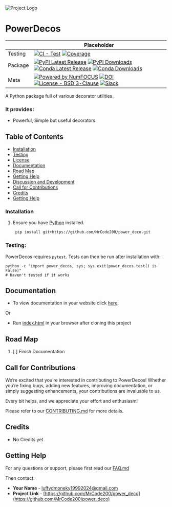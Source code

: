 ![Project Logo](https://imgs.search.brave.com/lPl-BWFfBCvh025FDErfp0uAWDvVYXzi_YjqXf3AjRM/rs:fit:860:0:0:0/g:ce/aHR0cHM6Ly9jZG5h/Lmljb25zY291dC5j/b20vaW1nL2V4Y2x1/c2l2ZS4xZTFiZTQ3/LnN2Zw)

# PowerDecos

|         | Placeholder                                                                                                                                                                                                                                                                                                                                                                                                                                                                                                                                                                            |
|---------|----------------------------------------------------------------------------------------------------------------------------------------------------------------------------------------------------------------------------------------------------------------------------------------------------------------------------------------------------------------------------------------------------------------------------------------------------------------------------------------------------------------------------------------------------------------------------------------|
| Testing | [![CI - Test](https://github.com/pandas-dev/pandas/actions/workflows/unit-tests.yml/badge.svg)](https://github.com/MrCode200/power_deco/tests) [![Coverage](https://codecov.io/github/pandas-dev/pandas/coverage.svg?branch=main)](https://codecov.io/gh/pandas-dev/pandas)                                                                                                                                                                                                                                                                                                            |
| Package | [![PyPI Latest Release](https://img.shields.io/pypi/v/pandas.svg)](https://pypi.org/project/pandas/) [![PyPI Downloads](https://img.shields.io/pypi/dm/pandas.svg?label=PyPI%20downloads)](https://pypi.org/project/pandas/) [![Conda Latest Release](https://anaconda.org/conda-forge/pandas/badges/version.svg)](https://anaconda.org/conda-forge/pandas) [![Conda Downloads](https://img.shields.io/conda/dn/conda-forge/pandas.svg?label=Conda%20downloads)](https://anaconda.org/conda-forge/pandas)                                                                              |
| Meta    | [![Powered by NumFOCUS](https://img.shields.io/badge/powered%20by-NumFOCUS-orange.svg?style=flat&colorA=E1523D&colorB=007D8A)](https://numfocus.org) [![DOI](https://zenodo.org/badge/DOI/10.5281/zenodo.3509134.svg)](https://doi.org/10.5281/zenodo.3509134) [![License - BSD 3-Clause](https://img.shields.io/pypi/l/pandas.svg)](https://github.com/pandas-dev/pandas/blob/main/LICENSE) [![Slack](https://img.shields.io/badge/join_Slack-information-brightgreen.svg?logo=slack)](https://pandas.pydata.org/docs/dev/development/community.html?highlight=slack#community-slack) |



A Python package full of various decorator utilities.


### It provides:

- Powerful, Simple but useful decorators

## Table of Contents

- [Installation](#installation)
- [Testing](#testing)
- [License](LICENSE.txt)
- [Documentation](#documentation)
- [Road Map](#road-map)
- [Getting Help](#getting-help)
- [Discussion and Development](#discussion-and-development)
- [Call for Contributions](#call-for-contributions)
- [Credits](#credits)
- [Getting Help](#getting-help)

### Installation

1. Ensure you have [Python](https://www.python.org/) installed.

   ```bash
    pip install git+https://github.com/MrCode200/power_deco.git

### Testing:

PowerDecos requires `pytest`.  Tests can then be run after installation with:

    python -c "import power_decos, sys; sys.exit(power_decos.test() is False)"
    # Haven't tested if it works

## Documentation

- To view documentation in your website click [here](https://rawcdn.githack.com/MrCode200/power_deco/11d24c66d5ee9304c11eaded9f19b04a360b0bbc/docs/html/index.html).

Or

- Run [index.html](docs/html/index.html) in your browser after cloning this project


## Road Map

1. [ ] Finish Documentation


## Call for Contributions

We’re excited that you’re interested in contributing to PowerDecos! Whether you’re fixing bugs, adding new features, improving documentation, or simply suggesting enhancements, your contributions are invaluable to us.


Every bit helps, and we appreciate your effort and enthusiasm!

Please refer to our [CONTRIBUTING.md](CONTRIBUTING.md) for more details.

## Credits

- No Credits yet

## Getting Help

For any questions or support, please first read our [FAQ.md](FAQ.md)

Then contact:

- **Your Name** - [luffydmoneky19992024@gmail.com](mailto:luffydmoneky19992024@gmail.com)
- **Project Link** - [https://github.com/MrCode200/power_deco](https://github.com/MrCode200/power_deco)
